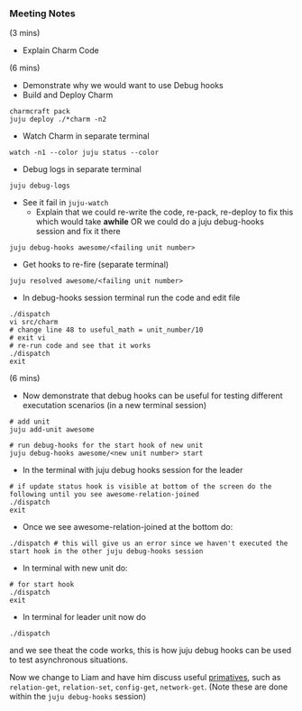 ### Meeting Notes

(3 mins)
- Explain Charm Code

(6 mins)
- Demonstrate why we would want to use Debug hooks
- Build and Deploy Charm
```
charmcraft pack
juju deploy ./*charm -n2
```
- Watch Charm in separate terminal
```
watch -n1 --color juju status --color
```
- Debug logs in separate terminal
```
juju debug-logs
```
- See it fail in `juju-watch`
    - Explain that we could re-write the code, re-pack, re-deploy to fix this which would take **awhile** OR we could do a juju debug-hooks session and fix it there

```
juju debug-hooks awesome/<failing unit number>
```
- Get hooks to re-fire (separate terminal)
```
juju resolved awesome/<failing unit number>
```
- In debug-hooks session terminal run the code and edit file
```
./dispatch
vi src/charm
# change line 48 to useful_math = unit_number/10 
# exit vi
# re-run code and see that it works
./dispatch
exit
```

(6 mins)
- Now demonstrate that debug hooks can be useful for testing different executation scenarios (in a new terminal session) 
```
# add unit
juju add-unit awesome

# run debug-hooks for the start hook of new unit
juju debug-hooks awesome/<new unit number> start
```

- In the terminal with juju debug hooks session for the leader 
```
# if update status hook is visible at bottom of the screen do the following until you see awesome-relation-joined
./dispatch
exit
```
- Once we see awesome-relation-joined at the bottom do:
```
./dispatch # this will give us an error since we haven't executed the start hook in the other juju debug-hooks session
```
- In terminal with new unit do:
```
# for start hook
./dispatch
exit
```
- In terminal for leader unit now do 
```
./dispatch
```
and we see theat the code works, this is how juju debug hooks can be used to test asynchronous situations.

Now we change to Liam and have him discuss useful [primatives](https://discourse.charmhub.io/t/hook-tools/1163), such as `relation-get`, `relation-set`, `config-get`, `network-get`. (Note these are done within the `juju debug-hooks` session)

